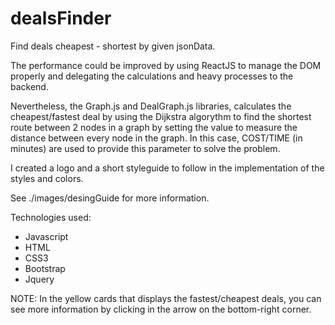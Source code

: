 # dealsFinder
Find deals cheapest - shortest by given jsonData.

The performance could be improved by using ReactJS to manage the DOM properly and delegating the calculations and heavy processes to the backend.

Nevertheless, the Graph.js and DealGraph.js libraries, calculates the cheapest/fastest deal by using the Dijkstra algorythm to find the shortest route between 2 nodes in a graph by setting the value to measure the distance between every node in the graph. In this case, COST/TIME (in minutes) are used to provide this parameter to solve the problem.

I created a logo and a short styleguide to follow in the implementation of the styles and colors.

See ./images/desingGuide for more information.

Technologies used:

- Javascript
- HTML
- CSS3
- Bootstrap
- Jquery


NOTE: In the yellow cards that displays the fastest/cheapest deals, you can see more information by clicking in the arrow on the bottom-right corner.